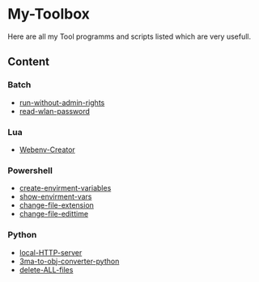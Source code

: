 <!--

to add / update the submodules:

git submodule add https://github.com/shadowdara/delete-ALL-files delete-ALL-files

git submodule update --remote

-->

# My-Toolbox

Here are all my Tool programms and scripts listed which are
very usefull.

## Content

### Batch
- [run-without-admin-rights](https://github.com/weuritz8u/run-without-admin-rights)
- [read-wlan-password](https://github.com/weuritz8u/read-wlan-password)

### Lua
- [Webenv-Creator](https://github.com/shadowdara/Webenv-Creator)

### Powershell
- [create-envirment-variables](https://github.com/weuritz8u/create-envirment-variables)
- [show-envirment-vars](https://github.com/weuritz8u/show-envirment-vars)
- [change-file-extension](https://github.com/weuritz8u/change-file-extension)
- [change-file-edittime](https://github.com/weuritz8u/change-file-edittime)

### Python
- [local-HTTP-server](https://github.com/weuritz8u/local-HTTP-server)
- [3ma-to-obj-converter-python](https://github.com/weuritz8u/3ma-to-obj-converter-python)
- [delete-ALL-files](https://github.com/shadowdara/delete-ALL-files)

<!--
- [](https://github.com/shadowdara/)
- [](https://github.com/shadowdara/)
-->
